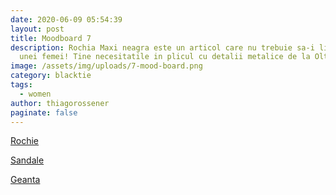 ```yaml
---
date: 2020-06-09 05:54:39
layout: post
title: Moodboard 7
description: Rochia Maxi neagra este un articol care nu trebuie sa-i lipseasca
  unei femei! Tine necesitatile in plicul cu detalii metalice de la Oltre.
image: /assets/img/uploads/7-mood-board.png
category: blacktie
tags:
  - women
author: thiagorossener
paginate: false
---
```

[Rochie](http://bit.do/fFWxF)

[Sandale](http://bit.do/fFWxH)

[Geanta](http://bit.do/fFWxM)